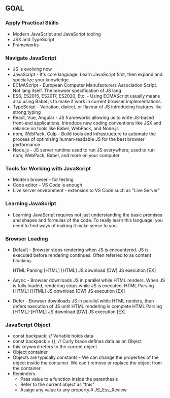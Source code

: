 ## GOAL

### Apply Practical Skills

* Modern JavaScript and JavaScript tooling
* JSX and TypeScript
* Frameworks

### Navigate JavaScript

* JS is evolving now
* JavaScript - It's core language. Learn JavaScript first, then expand and specialize your knowledge.
* ECMAScript - European Computer Manufacturers Association Script. Not lang itself. The browser specification of JS lang
* ES6, ES2015, ES2017, ES2020, Etc. - Using ECMAScript usually means also using Babel.js to make it work in current browser implementations.
* TypeScript - Variation, dialect, or flavour of JS introducing features like strong typing
* React, Vue, Angular - JS frameworks allowing us to write JS-based front-end applications. Introduce new coding conventions like JSX and reliance on tools like Babel, WebPack, and Node.js
* npm, WebPack, Gulp - Build tools and infrastructure to automate the process of optimizing human-readable JS for the best browser performance
* Node.js - JS server runtime used to run JS everywhere; used to run npm, WebPack, Babel, and more on your computer

### Tools for Working with JavaScript

* Modern browser - for testing
* Code editor - VS Code is enough
* Live server environment - extension to VS Code such as "Live Server"

### Learning JavaScript

* Learning JavaScript requires not just understanding the basic premises and shapes and formulas of the code. To really learn this language, you need to find ways of making it make sense to you.

### Browser Loading
* Default - Browser stops rendering when JS is encountered. JS is executed before rendering continues. Often referred to as content blocking.

    HTML Parsing [HTML]        [HTML]
    JS download        [DW]
    JS execution           [EX]

* Async - Browser downloads JS in parallel while HTML renders. When JS is fully loaded, rendering stops while JS is executed.
    HTML Parsing [HTML]   [HTML]
    JS download    [DW]
    JS execution      [EX]
    
* Defer - Browser downloads JS in parallel while HTML renders, then defers execution of JS until HTML rendering is complete
    HTML Parsing [HTML]-[HTML]
    JS download    [DW]
    JS execution             [EX]

### JavaScript Object
* const backpack; // Variable holds data
* const backpack = {}; // Curly brace defines data as an Object
* this keyword refers to the current object
* Object container
* Objects are typically constants - We can change the properties of the object inside the container. We can't remove or replace the object from the container.
* Reminders
    * Pass value to a function inside the parenthesis
    * Refer to the current object as "this"
    * Assign any value to any property.# JS_Ess_Review
